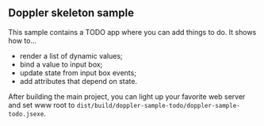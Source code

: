 ## Doppler skeleton sample

This sample contains a TODO app where you can add things to do. It shows how to...

- render a list of dynamic values;
- bind a value to input box;
- update state from input box events;
- add attributes that depend on state.

After building the main project, you can light up your favorite web server
and set www root to `dist/build/doppler-sample-todo/doppler-sample-todo.jsexe`.
